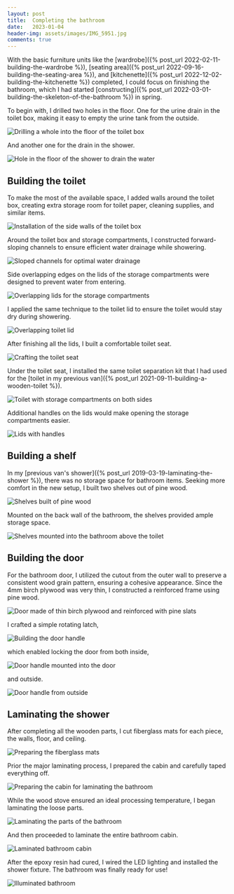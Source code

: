 ```yaml
---
layout: post
title:  Completing the bathroom
date:   2023-01-04
header-img: assets/images/IMG_5951.jpg
comments: true
---
```


With the basic furniture units like the [wardrobe]({% post_url 2022-02-11-building-the-wardrobe %}), [seating area]({% post_url 2022-09-16-building-the-seating-area %}), and [kitchenette]({% post_url 2022-12-02-building-the-kitchenette %}) completed, I could focus on finishing the bathroom, which I had started [constructing]({% post_url 2022-03-01-building-the-skeleton-of-the-bathroom %}) in spring.

To begin with, I drilled two holes in the floor. One for the urine drain in the toilet box, making it easy to empty the urine tank from the outside.

![Drilling a whole into the floor of the toilet box](/assets/images/IMG_5778.jpg)

And another one for the drain in the shower.

![Hole in the floor of the shower to drain the water](/assets/images/IMG_5851.jpg)

## Building the toilet

To make the most of the available space, I added walls around the toilet box, creating extra storage room for toilet paper, cleaning supplies, and similar items.

![Installation of the side walls of the toilet box](/assets/images/IMG_5872.jpg)

Around the toilet box and storage compartments, I constructed forward-sloping channels to ensure efficient water drainage while showering.

![Sloped channels for optimal water drainage](/assets/images/IMG_5875.jpg)

Side overlapping edges on the lids of the storage compartments were designed to prevent water from entering.

![Overlapping lids for the storage compartments](/assets/images/IMG_5897.jpg)

I applied the same technique to the toilet lid to ensure the toilet would stay dry during showering.

![Overlapping toilet lid](/assets/images/IMG_5899.jpg)

After finishing all the lids, I built a comfortable toilet seat.

![Crafting the toilet seat](/assets/images/IMG_5861.jpg)

Under the toilet seat, I installed the same toilet separation kit that I had used for the [toilet in my previous van]({% post_url 2021-09-11-building-a-wooden-toilet %}).

![Toilet with storage compartments on both sides](/assets/images/IMG_5886.jpg)

Additional handles on the lids would make opening the storage compartments easier.

![Lids with handles](/assets/images/IMG_5904.jpg)

## Building a shelf

In my [previous van's shower]({% post_url 2019-03-19-laminating-the-shower %}), there was no storage space for bathroom items. Seeking more comfort in the new setup, I built two shelves out of pine wood.

![Shelves built of pine wood](/assets/images/IMG_5908.jpg)

Mounted on the back wall of the bathroom, the shelves provided ample storage space.

![Shelves mounted into the bathroom above the toilet](/assets/images/IMG_5917.jpg)

## Building the door

For the bathroom door, I utilized the cutout from the outer wall to preserve a consistent wood grain pattern, ensuring a cohesive appearance. Since the 4mm birch plywood was very thin, I constructed a reinforced frame using pine wood.

![Door made of thin birch plywood and reinforced with pine slats](/assets/images/IMG_5923.jpg)

I crafted a simple rotating latch,

![Building the door handle](/assets/images/IMG_5927.jpg)

which enabled locking the door from both inside,

![Door handle mounted into the door](/assets/images/IMG_5929.jpg)

and outside.

![Door handle from outside](/assets/images/IMG_5930.jpg)

## Laminating the shower

After completing all the wooden parts, I cut fiberglass mats for each piece, the walls, floor, and ceiling.

![Preparing the fiberglass mats](/assets/images/IMG_5944.jpg)

Prior the major laminating process, I prepared the cabin and carefully taped everything off.

![Preparing the cabin for laminating the bathroom](/assets/images/IMG_5946.jpg)

While the wood stove ensured an ideal processing temperature, I began laminating the loose parts.

![Laminating the parts of the bathroom](/assets/images/IMG_5951.jpg)

And then proceeded to laminate the entire bathroom cabin.

![Laminated bathroom cabin](/assets/images/IMG_5963.jpg)

After the epoxy resin had cured, I wired the LED lighting and installed the shower fixture. The bathroom was finally ready for use!

![Illuminated bathroom](/assets/images/IMG_6002.jpg)